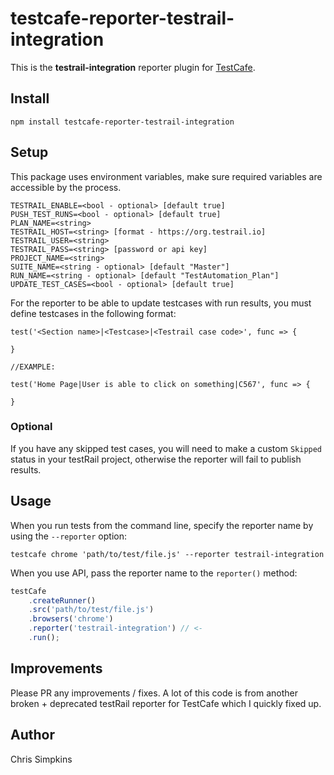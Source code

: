# testcafe-reporter-testrail-integration

This is the **testrail-integration** reporter plugin for [TestCafe](http://devexpress.github.io/testcafe).

## Install

```
npm install testcafe-reporter-testrail-integration
```

## Setup

This package uses environment variables, make sure required variables are accessible by the process.

```
TESTRAIL_ENABLE=<bool - optional> [default true]
PUSH_TEST_RUNS=<bool - optional> [default true]
PLAN_NAME=<string>
TESTRAIL_HOST=<string> [format - https://org.testrail.io]
TESTRAIL_USER=<string>
TESTRAIL_PASS=<string> [password or api key]
PROJECT_NAME=<string>
SUITE_NAME=<string - optional> [default "Master"]
RUN_NAME=<string - optional> [default "TestAutomation_Plan"]
UPDATE_TEST_CASES=<bool - optional> [default true]
```

For the reporter to be able to update testcases with run results, you must define testcases in the following format:

```
test('<Section name>|<Testcase>|<Testrail case code>', func => {

}

//EXAMPLE:

test('Home Page|User is able to click on something|C567', func => {

}
```

### Optional

If you have any skipped test cases, you will need to make a custom `Skipped` status in your testRail project, otherwise the reporter will fail to publish results.

## Usage

When you run tests from the command line, specify the reporter name by using the `--reporter` option:

```
testcafe chrome 'path/to/test/file.js' --reporter testrail-integration
```


When you use API, pass the reporter name to the `reporter()` method:

```js
testCafe
    .createRunner()
    .src('path/to/test/file.js')
    .browsers('chrome')
    .reporter('testrail-integration') // <-
    .run();
```

## Improvements

Please PR any improvements / fixes. A lot of this code is from another broken + deprecated testRail reporter for TestCafe which I quickly fixed up.

## Author
Chris Simpkins 
